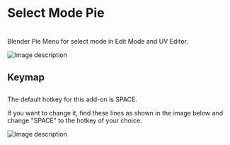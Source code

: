 # Select Mode Pie <h1>
  
Blender Pie Menu for select mode in Edit Mode and UV Editor.

![Image description](https://pictshare.net/30hnt7.png)


## Keymap <h2>
  
  The default hotkey for this add-on is SPACE.
  
  If you want to change it, find these lines as shown in the image below and change "SPACE" to the hotkey of your choice.  
  
  ![Image description](https://pictshare.net/2t9s0h.png)

